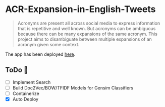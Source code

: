 # ACR-Expansion-in-English-Tweets
> Acronyms are present all across social media to express information that is repetitive and well known. But acronyms can be ambiguous because there can be many expansions of the same acronym. This project aims to disambiguate between multiple expansions of an acronym given some context.

The app has been deployed [here](https://secret-fjord-90750.herokuapp.com/).
## ToDo :penguin:
- [ ] Implement Search 
- [ ] Build Doc2Vec/BOW/TFIDF Models for Gensim Classifiers
- [ ] Containerize
- [x] Auto Deploy
